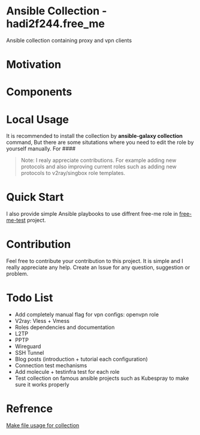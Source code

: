 # Ansible Collection - hadi2f244.free_me

Ansible collection containing proxy and vpn clients

# Motivation

# Components

# Local Usage
It is recommended to install the collection by **ansible-galaxy collection** command, But there are some situtations where you need to edit the role by yourself manually. For ####


> Note: I realy appreciate contributions. For example adding new protocols and also improving current roles such as adding new protocols to v2ray/singbox role templates.

# Quick Start

I also provide simple Ansible playbooks to use diffrent free-me role in [free-me-test](https://github.com/hadi2f244/free-me-test) project.
# Contribution
Feel free to contribute your contribution to this project. It is simple and I really appreciate any help. Create an Issue for any question, suggestion or problem.

# Todo List
+ Add completely manual flag for vpn configs: openvpn role
+ V2ray: Vless + Vmess
+ Roles dependencies and documentation
+ L2TP
+ PPTP
+ Wireguard
+ SSH Tunnel
+ Blog posts (introduction + tutorial each configuration)
+ Connection test mechanisms
+ Add molecule + testinfra test for each role
+ Test collection on famous ansible projects such as Kubespray to make sure it works properly



# Refrence
[Make file usage for collection](https://github.com/andreygubarev/ansible-proxy/blob/main/Makefile)